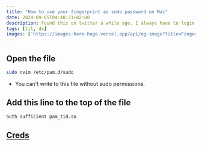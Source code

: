 ```yaml
---
title: "How to use your fingerprint as sudo password on Mac"
date: 2024-09-05T04:48:21+02:00
description: Found this on twitter a while ago. I always have to login to twitter when I'm setting it up on a new laptop, lol.
tags: [til, dx]
images: ['https://images-here-hugo.vercel.app/api/og-image?title=Fingerprint+as+Sudo+Password+On+Mac']
---
```


## Open the file
```sh
sudo nvim /etc/pam.d/sudo
```
- You can't write to this file without sudo permissions.

## Add this line to the top of the file
```sh
auth sufficient pam_tid.so
```

## [Creds](https://x.com/kdrag0n/status/1693326279674630176)
